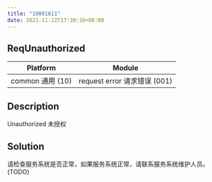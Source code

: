 ```yaml
---
title: "10001011"
date: 2021-11-22T17:39:10+08:00
---
```

## ReqUnauthorized
| Platform                   | Module
|----------------------------|----------|
| common 通用 (10) | request error 请求错误 (001) |

## Description
Unauthorized 未授权

## Solution
请检查服务系统是否正常，如果服务系统正常，请联系服务系统维护人员。(TODO)